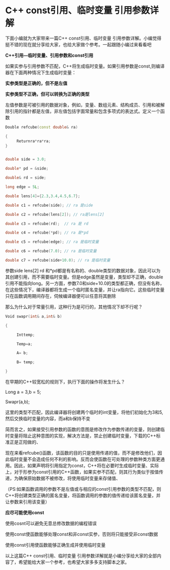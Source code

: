 # C++ const引用、临时变量 引用参数详解



下面小编就为大家带来一篇C++ const引用、临时变量 引用参数详解。小编觉得挺不错的现在就分享给大家，也给大家做个参考。一起跟随小编过来看看吧

**C++引用—临时变量、引用参数和const引用**

如果实参与引用参数不匹配，C++将生成临时变量。如果引用参数是const,则编译器在下面两种情况下生成临时变量：

**实参类型是正确的，但不是左值**

**实参类型不正确，但可以转换为正确的类型**

左值参数是可被引用的数据对象，例如，变量、数组元素、结构成员、引用和被解除引用的指针都是左值，非左值包括字面常量和包含多项式的表达式。定义一个函数

```c++
Double refcube(const double& ra)

{
     Returnra*ra*ra;
}


double side = 3.0;

double* pd = &side;

double& rd = side;

long edge = 5L;

double lens[4]={2.3,3.4,4.5,6.7};

double c1 = refcube(side); // ra 是side

double c2 = refcube(lens[2]); // ra是lens[2]

double c3 = refcube(rd);  // ra 是 rd

double c4 = refcube(*pd); // ra 是*pd

double c5 = refcube(edge); // ra 是临时变量

double c6 = refcube(7.0); // ra 是临时变量

double c7 = refcube(side+10.0); // ra 是临时变量
```

参数side lens[2] rd 和*pd都是有名称的、double类型的数据对象，因此可以为其创建引用，而不需要临时变量。但是edge虽然是变量，类型却不正确，double引用不能指向long。另一方面，参数7.0和side+10.0的类型都正确，但没有名称，在这些情况下，编译器都将生成一个临时匿名变量，并让ra指向它。这些临时变量只在函数调用期间存在，伺候编译器便可以任意将其删除

那么为什么对于常量引用，这种行为是可行的，其他情况下却不行呢？

```c++
Void swapr(int& a,int& b)

{

     Inttemp;

     Temp=a;

     A= b;

     B= temp;

}
```



在早期的C++较宽松的规则下，执行下面的操作将发生什么？

Long a = 3,b = 5;

Swapr(a,b);

这里的类型不匹配，因此编译器将创建两个临时的int变量，将他们初始化为3和5,然后交换临时变量的内容，而a和b保持不变

简而言之，如果接受引用参数的函数的意图是修改作为参数传递的变量，则创建临时变量将阻止这种意图的实现，解决方法是，禁止创建临时变量，下载的C++标准正是正阳做的、

现在来看refcube()函数，该函数的目的只是使用传递的值，而不是修改他们，因此临时变量不会造成任何不利的影响。反而会使函数在可处理的参数种类方面更通用。因此，如果声明将引用指定为const，C++将在必要时生成临时变量、实际上，对于形参为const引用的C++函数，如果实参不匹配，则其行为类似于按值传递，为确保原始数据不被修改，将使用临时变量来存储值、

（PS:如果函数调用的参数不是左值或与相应的const引用参数的类型不匹配，则C++将创建类型正确的匿名变量，将函数调用的参数的值传递给该匿名变量，并让参数来引用该变量）

**应尽可能使用const**

使用cosnt可以避免无意总修改数据的编程错误

使用const使函数能够处理const和非const实参，否则将只能接受非const数据

使用const引用使函数能够正确生成并使用临时变量

以上这篇C++ const引用、临时变量 引用参数详解就是小编分享给大家的全部内容了，希望能给大家一个参考，也希望大家多多支持脚本之家。